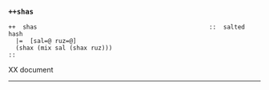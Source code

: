 ### `++shas`

    ++  shas                                                ::  salted hash
      |=  [sal=@ ruz=@]
      (shax (mix sal (shax ruz)))
    ::

XX document



***
